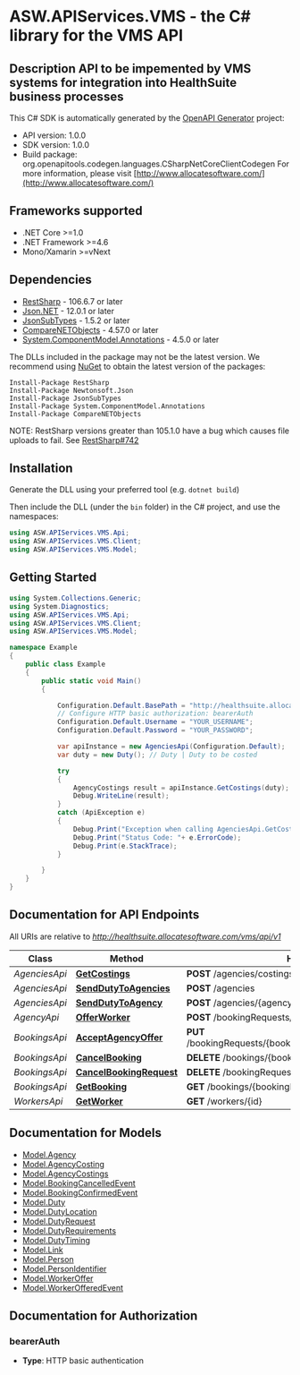 # ASW.APIServices.VMS - the C# library for the VMS API

## Description  API to be impemented by VMS systems for integration into HealthSuite business processes 

This C# SDK is automatically generated by the [OpenAPI Generator](https://openapi-generator.tech) project:

- API version: 1.0.0
- SDK version: 1.0.0
- Build package: org.openapitools.codegen.languages.CSharpNetCoreClientCodegen
    For more information, please visit [http://www.allocatesoftware.com/](http://www.allocatesoftware.com/)

<a name="frameworks-supported"></a>
## Frameworks supported
- .NET Core >=1.0
- .NET Framework >=4.6
- Mono/Xamarin >=vNext

<a name="dependencies"></a>
## Dependencies

- [RestSharp](https://www.nuget.org/packages/RestSharp) - 106.6.7 or later
- [Json.NET](https://www.nuget.org/packages/Newtonsoft.Json/) - 12.0.1 or later
- [JsonSubTypes](https://www.nuget.org/packages/JsonSubTypes/) - 1.5.2 or later
- [CompareNETObjects](https://www.nuget.org/packages/CompareNETObjects) - 4.57.0 or later
- [System.ComponentModel.Annotations](https://www.nuget.org/packages/System.ComponentModel.Annotations) - 4.5.0 or later

The DLLs included in the package may not be the latest version. We recommend using [NuGet](https://docs.nuget.org/consume/installing-nuget) to obtain the latest version of the packages:
```
Install-Package RestSharp
Install-Package Newtonsoft.Json
Install-Package JsonSubTypes
Install-Package System.ComponentModel.Annotations
Install-Package CompareNETObjects
```

NOTE: RestSharp versions greater than 105.1.0 have a bug which causes file uploads to fail. See [RestSharp#742](https://github.com/restsharp/RestSharp/issues/742)

<a name="installation"></a>
## Installation
Generate the DLL using your preferred tool (e.g. `dotnet build`)

Then include the DLL (under the `bin` folder) in the C# project, and use the namespaces:
```csharp
using ASW.APIServices.VMS.Api;
using ASW.APIServices.VMS.Client;
using ASW.APIServices.VMS.Model;
```
<a name="getting-started"></a>
## Getting Started

```csharp
using System.Collections.Generic;
using System.Diagnostics;
using ASW.APIServices.VMS.Api;
using ASW.APIServices.VMS.Client;
using ASW.APIServices.VMS.Model;

namespace Example
{
    public class Example
    {
        public static void Main()
        {

            Configuration.Default.BasePath = "http://healthsuite.allocatesoftware.com/vms/api/v1";
            // Configure HTTP basic authorization: bearerAuth
            Configuration.Default.Username = "YOUR_USERNAME";
            Configuration.Default.Password = "YOUR_PASSWORD";

            var apiInstance = new AgenciesApi(Configuration.Default);
            var duty = new Duty(); // Duty | Duty to be costed

            try
            {
                AgencyCostings result = apiInstance.GetCostings(duty);
                Debug.WriteLine(result);
            }
            catch (ApiException e)
            {
                Debug.Print("Exception when calling AgenciesApi.GetCostings: " + e.Message );
                Debug.Print("Status Code: "+ e.ErrorCode);
                Debug.Print(e.StackTrace);
            }

        }
    }
}
```

<a name="documentation-for-api-endpoints"></a>
## Documentation for API Endpoints

All URIs are relative to *http://healthsuite.allocatesoftware.com/vms/api/v1*

Class | Method | HTTP request | Description
------------ | ------------- | ------------- | -------------
*AgenciesApi* | [**GetCostings**](docs/AgenciesApi.md#getcostings) | **POST** /agencies/costings | 
*AgenciesApi* | [**SendDutyToAgencies**](docs/AgenciesApi.md#senddutytoagencies) | **POST** /agencies | 
*AgenciesApi* | [**SendDutyToAgency**](docs/AgenciesApi.md#senddutytoagency) | **POST** /agencies/{agencyId} | 
*AgencyApi* | [**OfferWorker**](docs/AgencyApi.md#offerworker) | **POST** /bookingRequests/{bookingRequestId}/offers | 
*BookingsApi* | [**AcceptAgencyOffer**](docs/BookingsApi.md#acceptagencyoffer) | **PUT** /bookingRequests/{bookingRequestId}/offers/{offerId}/accept | 
*BookingsApi* | [**CancelBooking**](docs/BookingsApi.md#cancelbooking) | **DELETE** /bookings/{bookingId} | 
*BookingsApi* | [**CancelBookingRequest**](docs/BookingsApi.md#cancelbookingrequest) | **DELETE** /bookingRequests/{bookingRequestId} | 
*BookingsApi* | [**GetBooking**](docs/BookingsApi.md#getbooking) | **GET** /bookings/{bookingId} | 
*WorkersApi* | [**GetWorker**](docs/WorkersApi.md#getworker) | **GET** /workers/{id} | 


<a name="documentation-for-models"></a>
## Documentation for Models

 - [Model.Agency](docs/Agency.md)
 - [Model.AgencyCosting](docs/AgencyCosting.md)
 - [Model.AgencyCostings](docs/AgencyCostings.md)
 - [Model.BookingCancelledEvent](docs/BookingCancelledEvent.md)
 - [Model.BookingConfirmedEvent](docs/BookingConfirmedEvent.md)
 - [Model.Duty](docs/Duty.md)
 - [Model.DutyLocation](docs/DutyLocation.md)
 - [Model.DutyRequest](docs/DutyRequest.md)
 - [Model.DutyRequirements](docs/DutyRequirements.md)
 - [Model.DutyTiming](docs/DutyTiming.md)
 - [Model.Link](docs/Link.md)
 - [Model.Person](docs/Person.md)
 - [Model.PersonIdentifier](docs/PersonIdentifier.md)
 - [Model.WorkerOffer](docs/WorkerOffer.md)
 - [Model.WorkerOfferedEvent](docs/WorkerOfferedEvent.md)


<a name="documentation-for-authorization"></a>
## Documentation for Authorization

<a name="bearerAuth"></a>
### bearerAuth

- **Type**: HTTP basic authentication

